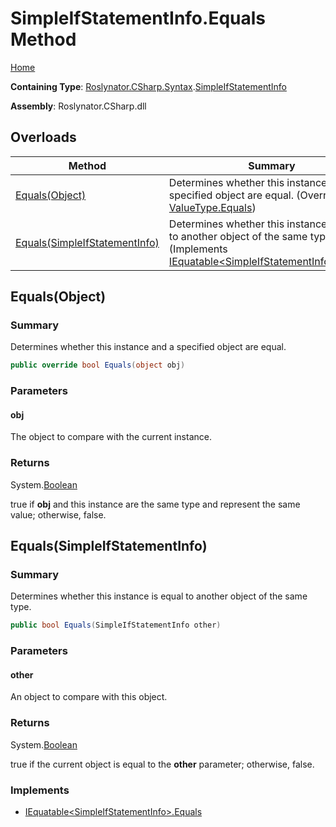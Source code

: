 # SimpleIfStatementInfo\.Equals Method <a name="_Top"></a>

[Home](../../../../../README.md)

**Containing Type**: [Roslynator.CSharp.Syntax](../../README.md#_Top)\.[SimpleIfStatementInfo](../README.md#_Top)

**Assembly**: Roslynator\.CSharp\.dll

## Overloads

| Method | Summary |
| ------ | ------- |
| [Equals(Object)](#Roslynator_CSharp_Syntax_SimpleIfStatementInfo_Equals_System_Object_) | Determines whether this instance and a specified object are equal\. \(Overrides [ValueType.Equals](https://docs.microsoft.com/en-us/dotnet/api/system.valuetype.equals)\) |
| [Equals(SimpleIfStatementInfo)](#Roslynator_CSharp_Syntax_SimpleIfStatementInfo_Equals_Roslynator_CSharp_Syntax_SimpleIfStatementInfo_) | Determines whether this instance is equal to another object of the same type\. \(Implements [IEquatable\<SimpleIfStatementInfo>.Equals](https://docs.microsoft.com/en-us/dotnet/api/system.iequatable-1.equals)\) |

## Equals\(Object\) <a name="Roslynator_CSharp_Syntax_SimpleIfStatementInfo_Equals_System_Object_"></a>

### Summary

Determines whether this instance and a specified object are equal\.

```csharp
public override bool Equals(object obj)
```

### Parameters

#### obj

The object to compare with the current instance\. 

### Returns

System\.[Boolean](https://docs.microsoft.com/en-us/dotnet/api/system.boolean)

true if **obj** and this instance are the same type and represent the same value; otherwise, false\. 

## Equals\(SimpleIfStatementInfo\) <a name="Roslynator_CSharp_Syntax_SimpleIfStatementInfo_Equals_Roslynator_CSharp_Syntax_SimpleIfStatementInfo_"></a>

### Summary

Determines whether this instance is equal to another object of the same type\.

```csharp
public bool Equals(SimpleIfStatementInfo other)
```

### Parameters

#### other

An object to compare with this object\.

### Returns

System\.[Boolean](https://docs.microsoft.com/en-us/dotnet/api/system.boolean)

true if the current object is equal to the **other** parameter; otherwise, false\.

### Implements

* [IEquatable\<SimpleIfStatementInfo>.Equals](https://docs.microsoft.com/en-us/dotnet/api/system.iequatable-1.equals)
